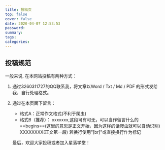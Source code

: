 ```yaml
---
title: 投稿页
top: false
cover: false
date: 2020-04-07 12:53:53
password:
summary:
tags:
categories:
---
```


## 投稿规范
一般来说, 在本网站投稿有两种方式：

1. 通过3260311727的QQ联系我，将文章以Word / Txt / Md / PDF 的形式发给我，自行处理格式。
2. 通过在本页面下留言：
	- 格式A：正常作文格式(不利于爬虫)
	- 格式B（推荐）：
		 		xxxxxxx,这段可有可无，可以当作留言什么的
		 	==begins==(这里的意思是正文开始，因为这样的话爬虫就可以自动识别)
		 	XXXXXXXX(正文第一段)
		 	若换行使用"[br]"或直接换行作为标记
	
	 最后，欢迎大家投稿或者加入星落学堂！